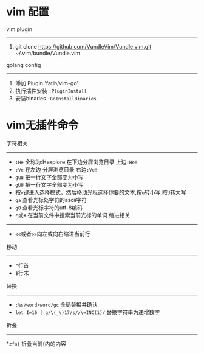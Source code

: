 vim 配置
====
vim plugin 
____
1. git clone https://github.com/VundleVim/Vundle.vim.git ~/.vim/bundle/Vundle.vim

golang config
____
1. 添加 Plugin 'fatih/vim-go'
2. 执行插件安装 `:PluginInstall`
3. 安装binaries `:GoInstallBinaries`

vim无插件命令
====
字符相关
____
* `:He` 全称为:Hexplore 在下边分屏浏览目录 上边`:He!`
* `:Ve` 在左边 分屏浏览目录 右边`:Ve!`
* `guu` 把一行文字全部变为小写
* `gUU` 把一行文字全部变为小写
* 按`v`键进入选择模式，然后移动光标选择你要的文本,按`u`转小写,按`U`转大写
* `ga` 查看光标处字符的ascii字符
* `g8` 查看光标字符的utf-8编码
* `*`或`#` 在当前文件中搜索当前光标的单词 
缩进相关
____
* `<<`或者`>>`向左或向右缩进当前行

移动
____
* `^`行首
* `$`行末

替换
____
* `:%s/word/word/gc` 全局替换并确认 
* `let I=16 | g/\(_\)17/s//\=INC(1)/` 替换字符串为递增数字

折叠
____
*`zfa{` 折叠当前{内的内容
